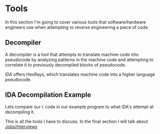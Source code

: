 # Tools
In this section I'm going to cover various tools that software/hardware engineers use when attempting to reverse engineering a piece of code.

## Decompiler 
A decompiler is a tool that attempts to translate machine code into pseudocode by analyzing patterns in the machine code and attempting to correlate it to previously decompiled blocks of pseudocode.

IDA offers HexRays, which translates machine code into a higher language pseudocode.

## IDA Decompilation Example

Lets compare our `C` code in our example program to what IDA's attempt at decompiling it.

This is all the tools I have to discuss. In the final section I will talk about [Jobs/Interviews](https://vigilante13.github.io/intro-to-re/jobs.html)
